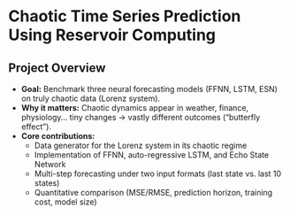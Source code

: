 # Chaotic Time Series Prediction Using Reservoir Computing

##  Project Overview
- **Goal:** Benchmark three neural forecasting models (FFNN, LSTM, ESN) on truly chaotic data (Lorenz system).  
- **Why it matters:** Chaotic dynamics appear in weather, finance, physiology… tiny changes → vastly different outcomes (“butterfly effect”).  
- **Core contributions:**  
  - Data generator for the Lorenz system in its chaotic regime  
  - Implementation of FFNN, auto-regressive LSTM, and Echo State Network  
  - Multi-step forecasting under two input formats (last state vs. last 10 states)  
  - Quantitative comparison (MSE/RMSE, prediction horizon, training cost, model size)